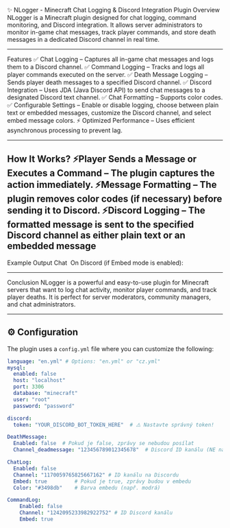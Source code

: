 ✨ NLogger - Minecraft Chat Logging & Discord Integration Plugin
Overview
NLogger is a Minecraft plugin designed for chat logging, command monitoring, and Discord integration. It allows server administrators to monitor in-game chat messages, track player commands, and store death messages in a dedicated Discord channel in real time.

---------------------------------------------------------------

Features
✅ Chat Logging – Captures all in-game chat messages and logs them to a Discord channel.
✅ Command Logging – Tracks and logs all player commands executed on the server.
✅ Death Message Logging – Sends player death messages to a specified Discord channel.
✅ Discord Integration – Uses JDA (Java Discord API) to send chat messages to a designated Discord text channel.
✅ Chat Formatting – Supports color codes.
✅ Configurable Settings – Enable or disable logging, choose between plain text or embedded messages, customize the Discord channel, and select embed message colors.
⚡ Optimized Performance – Uses efficient asynchronous processing to prevent lag.

---------------------------------------------------------------

How It Works?
⚡Player Sends a Message or Executes a Command – The plugin captures the action immediately.
⚡Message Formatting – The plugin removes color codes (if necessary) before sending it to Discord.
⚡Discord Logging – The formatted message is sent to the specified Discord channel as either plain text or an embedded message
---------------------------------------------------------------

Example Output Chat
️ On Discord (if Embed mode is enabled):


---------------------------------------------------------------


Conclusion
NLogger is a powerful and easy-to-use plugin for Minecraft servers that want to log chat activity, monitor player commands, and track player deaths.
It is perfect for server moderators, community managers, and chat administrators.

---

## ⚙ Configuration
The plugin uses a `config.yml` file where you can customize the following:

```yaml
language: "en.yml" # Options: "en.yml" or "cz.yml"
mysql:
  enabled: false
  host: "localhost"
  port: 3306
  database: "minecraft"
  user: "root"
  password: "password"

discord:
  token: "YOUR_DISCORD_BOT_TOKEN_HERE"  # ⚠️ Nastavte správný token!

DeathMessage:
  Enabled: false  # Pokud je false, zprávy se nebudou posílat
  Channel_deadmessage: "123456789012345678"  # Discord ID kanálu (NE název kanálu!)

ChatLog:
  Enabled: false
  Channel: "1170059765825667162" # ID kanálu na Discordu
  Embed: true         # Pokud je true, zprávy budou v embedu
  Color: "#3498db"    # Barva embedu (např. modrá)

CommandLog:
    Enabled: false
    Channel: "1242095233982922752" # ID Discord kanálu
    Embed: true
